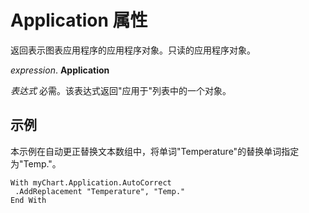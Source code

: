 
# Application 属性

返回表示图表应用程序的应用程序对象。只读的应用程序对象。

 _expression_. **Application**

 _表达式_ 必需。该表达式返回"应用于"列表中的一个对象。


## 示例

本示例在自动更正替换文本数组中，将单词"Temperature"的替换单词指定为"Temp."。


```
With myChart.Application.AutoCorrect 
 .AddReplacement "Temperature", "Temp." 
End With
```

